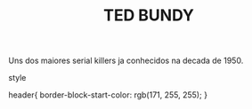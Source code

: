 <!DOCTYPE html>
<html lang="en">
<head>
    <meta charset="UTF-8">
    <meta http-equiv="X-UA-Compatible" content="IE=edge">
    <meta name="viewport" content="width=device-width, initial-scale=1.0">
    <title>Document</title>
</head>
<body>
    <header><CEnter><h1>TED BUNDY</h1></CEnter>
        <link rel="stylesheet" href="style.css">
    </header>
    <section>
        <p class="ted-texto-um">Uns dos  maiores serial killers
             ja conhecidos na decada de 1950.</p>
    </section>
  
</body>
</html>






style

header{
    border-block-start-color: rgb(171, 255, 255);
}
